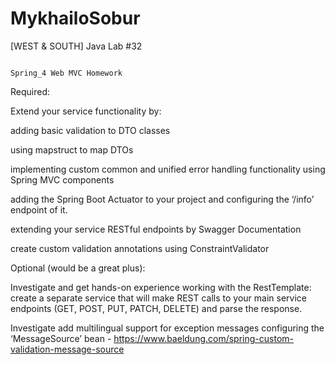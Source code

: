 # MykhailoSobur
[WEST &amp; SOUTH] Java Lab #32
                                                                     
                                                                    Spring_4 Web MVC Homework 

 
Required: 

Extend your service functionality by:  

adding basic validation to DTO classes 

using mapstruct to map DTOs 

implementing custom common and unified error handling functionality using Spring MVC components 

adding the Spring Boot Actuator to your project and configuring the ‘/info’ endpoint of it. 

extending your service RESTful endpoints by Swagger Documentation    

create custom validation annotations using ConstraintValidator 

Optional (would be a great plus): 

Investigate and get hands-on experience working with the RestTemplate: create a separate service that will make REST calls to your main service endpoints (GET, POST, PUT, PATCH, DELETE) and parse the response. 

Investigate add multilingual support for exception messages configuring the ‘MessageSource’ bean - https://www.baeldung.com/spring-custom-validation-message-source 
